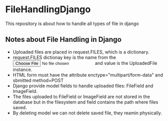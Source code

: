 # FileHandlingDjango
This repository is about how to handle all types of file in django

## Notes about File Handling in Django

- Uploaded files are placed in request.FILES, which is a dictionary.
- request.FILES dictionay key is the name from the <input type="file" name="key_name" /> and value is the UploadedFile instance.
- HTML form must have the attribute enctype="multipart/form-data" and sbmitted method=POST
- Django provide model fields to handle uploaded files: FileField and ImageField.
- The files uploaded to FileField or ImageField are not stored in the database but in the filesystem and field contains the path where files saved.
- By deleting model we can not delete saved file, they reamin physically.
